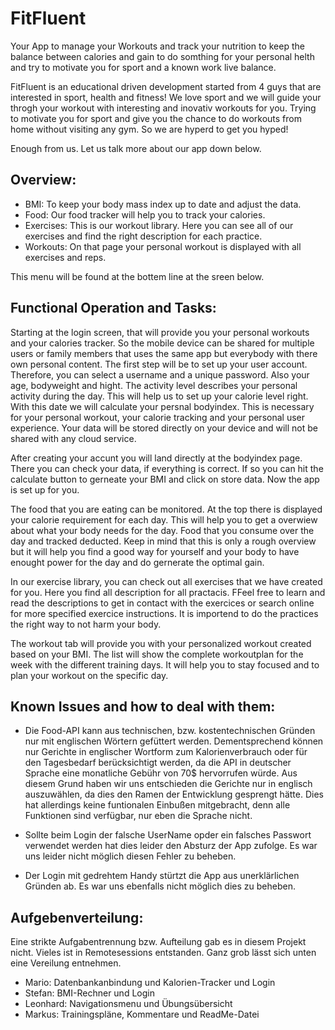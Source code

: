 # FitFluent

Your App to manage your Workouts and track your nutrition to keep the balance between calories and gain to do somthing for your personal helth and try to motivate you for sport and a known work live balance.

FitFluent is an educational driven development started from 4 guys that are interested in sport, health and fitness!
We love sport and we will guide your throgh your workout with interesting and inovativ workouts for you. 
Trying to motivate you for sport and give you the chance to do workouts from home without visiting any gym.
So we are hyperd to get you hyped!

Enough from us. Let us talk more about our app down below.


## Overview:

- BMI:          To keep your body mass index up to date and adjust the data. 
- Food:         Our food tracker will help you to track your calories.
- Exercises:    This is our workout library. Here you can see all of our exercises and find the right description for each practice.
- Workouts:     On that page your personal workout is displayed with all exercises and reps.

This menu will be found at the bottem line at the sreen below.


## Functional Operation and Tasks:

Starting at the login screen, that will provide you your personal workouts and your calories tracker. So the mobile device can be shared for multiple users or family members that uses the same app but everybody with there own personal content.
The first step will be to set up your user account. Therefore, you can select a username and a unique password. Also your age, bodyweight and hight. The activity level describes your personal activity during the day. This will help us to set up your calorie level right. With this date we will calculate your persnal bodyindex. This is necessary for your personal workout, your calorie tracking and your personal user experience. Your data will be stored directly on your device and will not be shared with any cloud service.

After creating your accunt you will land directly at the bodyindex page. There you can check your data, if everything is correct. If so you can hit the calculate button to gerneate your BMI and click on store data. Now the app is set up for you.

The food that you are eating can be monitored. At the top there is displayed your calorie requirement for each day. This will help you to get a overwiew about what your body needs for the day. Food that you consume over the day and tracked deducted. Keep in mind that this is only a rough overview but it will help you find a good way for yourself and your body to have enought power for the day and do gernerate the optimal gain.     

In our exercise library, you can check out all exercises that we have created for you. Here you find all description for all practacis. FFeel free to learn and read the descriptions to get in contact with the exercices or search online for more specified exercice instructions. It is importend to do the practices the right way to not harm your body.

The workout tab will provide you with your personalized workout created based on your BMI. The list will show the complete workoutplan for the week with the different training days. It will help you to stay focused and to plan your workout on the specific day.


## Known Issues and how to deal with them:

- Die Food-API kann aus technischen, bzw. kostentechnischen Gründen nur mit englischen Wörtern gefüttert werden. Dementsprechend können nur Gerichte in englischer Wortform zum Kalorienverbrauch oder für den Tagesbedarf berücksichtigt werden, da die API in deutscher Sprache eine monatliche Gebühr von 70$ hervorrufen würde. Aus diesem Grund haben wir uns entschieden die Gerichte nur in englisch auszuwählen, da dies den Ramen der Entwicklung gesprengt hätte. Dies hat allerdings keine funtionalen Einbußen mitgebracht, denn alle Funktionen sind verfügbar, nur eben die Sprache nicht.

- Sollte beim Login der falsche UserName opder ein falsches Passwort verwendet werden hat dies leider den Absturz der App zufolge. Es war uns leider nicht möglich diesen Fehler zu beheben.

- Der Login mit gedrehtem Handy stürtzt die App aus unerklärlichen Gründen ab. Es war uns ebenfalls nicht möglich dies zu beheben.

## Aufgebenverteilung:

Eine strikte Aufgabentrennung bzw. Aufteilung gab es in diesem Projekt nicht. Vieles ist in Remotesessions entstanden. Ganz grob lässt sich unten eine Vereilung entnehmen.

- Mario:       Datenbankanbindung und Kalorien-Tracker und Login
- Stefan:      BMI-Rechner und Login
- Leonhard:    Navigationsmenu und Übungsübersicht
- Markus:      Trainingspläne, Kommentare und ReadMe-Datei
